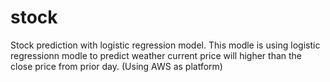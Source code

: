 # stock
Stock prediction with logistic regression model.
This modle is using logistic regressionn modle to predict weather current price will higher than the close price from prior day.
(Using AWS as platform)
